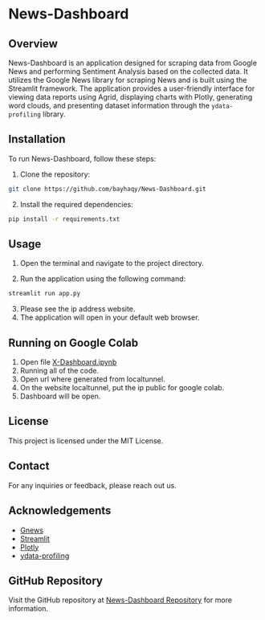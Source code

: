 # News-Dashboard

## Overview

News-Dashboard is an application designed for scraping data from Google News and performing Sentiment Analysis based on the collected data. It utilizes the Google News library for scraping News and is built using the Streamlit framework. The application provides a user-friendly interface for viewing data reports using Agrid, displaying charts with Plotly, generating word clouds, and presenting dataset information through the `ydata-profiling` library.

## Installation

To run News-Dashboard, follow these steps:

1. Clone the repository:

```bash
git clone https://github.com/bayhaqy/News-Dashboard.git
```

2. Install the required dependencies:

```bash
pip install -r requirements.txt
```

## Usage

1. Open the terminal and navigate to the project directory.

2. Run the application using the following command:

```bash
streamlit run app.py
```

3. Please see the ip address website.
4. The application will open in your default web browser.

## Running on Google Colab

1. Open file [X-Dashboard.ipynb](https://colab.research.google.com/github/bayhaqy/X-Dashboard/blob/main/X_Dashboard.ipynb)
2. Running all of the code.
3. Open url where generated from localtunnel.
4. On the website localtunnel, put the ip public for google colab.
5. Dashboard will be open.

## License

This project is licensed under the MIT License.

## Contact

For any inquiries or feedback, please reach out us.

## Acknowledgements

- [Gnews]([https://github.com/bayhaqy/tweet-harvest](https://pypi.org/project/gnews/))
- [Streamlit](https://streamlit.io/)
- [Plotly](https://plotly.com/)
- [ydata-profiling](https://github.com/pandas-profiling/pandas-profiling)

## GitHub Repository

Visit the GitHub repository at [News-Dashboard Repository](https://github.com/bayhaqy/News-Dashboard.git) for more information.
